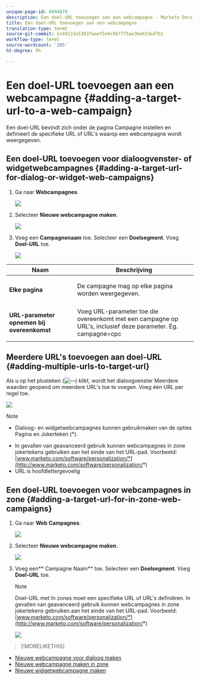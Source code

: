 ```yaml
---
unique-page-id: 6094879
description: Een doel-URL toevoegen aan een webcampagne - Marketo Docs - Productdocumentatie
title: Een doel-URL toevoegen aan een webcampagne
translation-type: tm+mt
source-git-commit: e149133a5383faaef5e9c9b7775ae36e633ed7b1
workflow-type: tm+mt
source-wordcount: '265'
ht-degree: 0%

---
```



# Een doel-URL toevoegen aan een webcampagne {#adding-a-target-url-to-a-web-campaign}

Een doel-URL bevindt zich onder de pagina Campagne instellen en definieert de specifieke URL of URL&#39;s waarop een webcampagne wordt weergegeven.

## Een doel-URL toevoegen voor dialoogvenster- of widgetwebcampagnes {#adding-a-target-url-for-dialog-or-widget-web-campaigns}

1. Ga naar **Webcampagnes**.

   ![](assets/web-campaigns-hand-5.jpg)

1. Selecteer **Nieuwe webcampagne maken**.

   ![](assets/create-new-web-campaign-hand.jpg)

1. Voeg een **Campagnenaam** toe. Selecteer een **Doelsegment**. Voeg **Doel-URL** toe.

   ![](assets/set-web-campaign-hands.jpg)

<table> 
 <thead> 
  <tr> 
   <th colspan="1" rowspan="1">Naam</th> 
   <th colspan="1" rowspan="1">Beschrijving</th> 
  </tr> 
 </thead> 
 <tbody> 
  <tr> 
   <td colspan="1" rowspan="1"><strong>Elke pagina</strong></td> 
   <td colspan="1" rowspan="1"><p>De campagne mag op elke pagina worden weergegeven.</p></td> 
  </tr> 
  <tr> 
   <td colspan="1" rowspan="1"><p><strong>URL-parameter opnemen bij overeenkomst</strong></p></td> 
   <td colspan="1" rowspan="1">Voeg URL-parameter toe die overeenkomt met een campagne op URL's, inclusief deze parameter. Eg. campagne=cpc</td> 
  </tr> 
 </tbody> 
</table>

## Meerdere URL&#39;s toevoegen aan doel-URL {#adding-multiple-urls-to-target-url}

Als u op het plusteken (![—](assets/image2015-2-18-8-3a40-3a59.png)) klikt, wordt het dialoogvenster Meerdere waarden geopend om meerdere URL&#39;s toe te voegen. Voeg één URL per regel toe.

![](assets/image2015-2-23-18-3a15-3a57.png)

>[!NOTE]
>
>
>* Dialoog- en widgetwebcampagnes kunnen gebruikmaken van de opties Pagina en Jokerteken (*).
* In gevallen van geavanceerd gebruik kunnen webcampagnes in zone jokertekens gebruiken aan het einde van het URL-pad. Voorbeeld: [www.marketo.com/software/personalization/*](http://www.marketo.com/software/personalization/*)
* URL is hoofdlettergevoelig


## Een doel-URL toevoegen voor webcampagnes in zone {#adding-a-target-url-for-in-zone-web-campaigns}

1. Ga naar **Web** **Campagnes**.

   ![](assets/web-campaigns-hand-5.jpg)

1. Selecteer **Nieuwe webcampagne maken**.

   ![](assets/create-new-web-campaign-hand.jpg)

1. Voeg een** Campagne Naam** toe. Selecteer een **Doelsegment**. Voeg **Doel-URL** toe.

   >[!NOTE]
   Doel-URL met In zones moet een specifieke URL of URL&#39;s definiëren. In gevallen van geavanceerd gebruik kunnen webcampagnes in zone jokertekens gebruiken aan het einde van het URL-pad. Voorbeeld: [www.marketo.com/software/personalization/*](http://www.marketo.com/software/personalization/*)

   ![](assets/set-web-campaign-multiple-hands.jpg)

>[!MORELIKETHIS]
* [Nieuwe webcampagne voor dialoog maken](create-a-new-dialog-web-campaign.md)
* [Nieuwe webcampagne maken in zone](create-a-new-in-zone-web-campaign.md)
* [Nieuwe widgetwebcampagne maken](create-a-new-widget-web-campaign.md)

